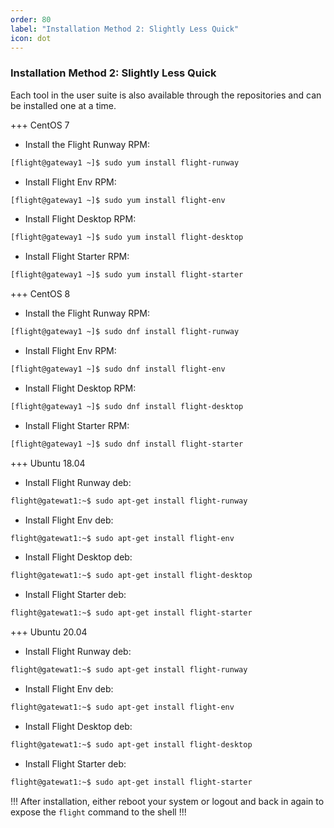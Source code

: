 ```yaml
---
order: 80
label: "Installation Method 2: Slightly Less Quick"
icon: dot
---
```

### Installation Method 2: Slightly Less Quick

Each tool in the user suite is also available through the repositories and can be installed one at a time.

+++ CentOS 7

- Install the Flight Runway RPM:
```bash
[flight@gateway1 ~]$ sudo yum install flight-runway
```
- Install Flight Env RPM:
```bash
[flight@gateway1 ~]$ sudo yum install flight-env
```
- Install Flight Desktop RPM:
```bash
[flight@gateway1 ~]$ sudo yum install flight-desktop
```
- Install Flight Starter RPM:
```bash
[flight@gateway1 ~]$ sudo yum install flight-starter
```
+++ CentOS 8

- Install the Flight Runway RPM:
```bash
[flight@gateway1 ~]$ sudo dnf install flight-runway
```
- Install Flight Env RPM:
```bash
[flight@gateway1 ~]$ sudo dnf install flight-env
```
- Install Flight Desktop RPM:
```bash
[flight@gateway1 ~]$ sudo dnf install flight-desktop
```
- Install Flight Starter RPM:
```bash
[flight@gateway1 ~]$ sudo dnf install flight-starter
```
+++ Ubuntu 18.04

- Install Flight Runway deb:
```bash
flight@gatewat1:~$ sudo apt-get install flight-runway
```
- Install Flight Env deb:
```bash
flight@gatewat1:~$ sudo apt-get install flight-env
```
- Install Flight Desktop deb:
```bash
flight@gatewat1:~$ sudo apt-get install flight-desktop
```
- Install Flight Starter deb:
```bash
flight@gatewat1:~$ sudo apt-get install flight-starter
```
+++ Ubuntu 20.04

- Install Flight Runway deb:
```bash
flight@gatewat1:~$ sudo apt-get install flight-runway
```
- Install Flight Env deb:
```bash
flight@gatewat1:~$ sudo apt-get install flight-env
```
- Install Flight Desktop deb:
```bash
flight@gatewat1:~$ sudo apt-get install flight-desktop
```
- Install Flight Starter deb:
```bash
flight@gatewat1:~$ sudo apt-get install flight-starter
```

!!!
After installation, either reboot your system or logout and back in again to expose the `flight` command to the shell
!!!